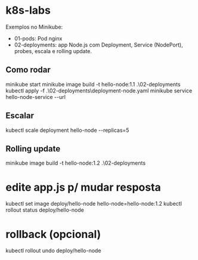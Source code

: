 ﻿# k8s-labs
Exemplos no Minikube:
- 01-pods: Pod nginx
- 02-deployments: app Node.js com Deployment, Service (NodePort), probes, escala e rolling update.

## Como rodar
minikube start
minikube image build -t hello-node:1.1 .\02-deployments
kubectl apply -f .\02-deployments\deployment-node.yaml
minikube service hello-node-service --url

## Escalar
kubectl scale deployment hello-node --replicas=5

## Rolling update
minikube image build -t hello-node:1.2 .\02-deployments
# edite app.js p/ mudar resposta
kubectl set image deploy/hello-node hello-node=hello-node:1.2
kubectl rollout status deploy/hello-node
# rollback (opcional)
kubectl rollout undo deploy/hello-node
